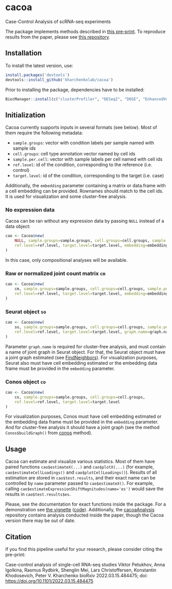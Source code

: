[![<kharchenkolab>](https://circleci.com/gh/kharchenkolab/cacoa.svg?style=svg)](https://app.circleci.com/pipelines/github/kharchenkolab/cacoa)


# cacoa

Case-Control Analysis of scRNA-seq experiments

The package implements methods described in [this pre-print](https://doi.org/10.1101/2022.03.15.484475). 
To reproduce results from the paper, please see [this repository](https://github.com/kharchenkolab/cacoaAnalysis).

## Installation

To install the latest version, use:

```r
install.packages('devtools')
devtools::install_github('kharchenkolab/cacoa')
```

Prior to installing the package, dependencies have to be installed:

```r
BiocManager::install(c("clusterProfiler", "DESeq2", "DOSE", "EnhancedVolcano", "enrichplot", "fabia", "GOfuncR", "Rgraphviz"))
```

## Initialization

Cacoa currently supports inputs in several formats (see below). Most of them require the following metadata:

- `sample.groups`: vector with condition labels per sample named with sample ids
- `cell.groups`: cell type annotation vector named by cell ids
- `sample.per.cell`: vector with sample labels per cell named with cell ids
- `ref.level`: id of the condition, corresponding to the reference (i.e. control)
- `target.level`: id of the condition, corresponding to the target (i.e. case)

Additionally, the `embedding` parameter containing a matrix or data.frame with a cell embedding can be provided. Rownames should match to the cell ids. 
It is used for visualization and some cluster-free analysis.

### No expression data

Cacoa can be ran without any expression data by passing `NULL` instead of a data object:

```r
cao <- Cacoa$new(
    NULL, sample.groups=sample.groups, cell.groups=cell.groups, sample.per.cell=sample.per.cell, 
    ref.level=ref.level, target.level=target.level, embedding=embedding
)
```

In this case, only compositional analyses will be available.

### Raw or normalized joint count matrix `cm`

```r
cao <- Cacoa$new(
    cm, sample.groups=sample.groups, cell.groups=cell.groups, sample.per.cell=sample.per.cell, 
    ref.level=ref.level, target.level=target.level, embedding=embedding
)
```

### Seurat object `so`

```r
cao <- Cacoa$new(
    so, sample.groups=sample.groups, cell.groups=cell.groups, sample.per.cell=sample.per.cell, 
    ref.level=ref.level, target.level=target.level, graph.name=graph.name, data.slot='data'
)
```

Parameter `graph.name` is required for cluster-free analysis, and must contain a name of joint graph in Seurat object. For that, the Seurat object must have a joint graph estimated (see [FindNeighbors](https://satijalab.org/seurat/reference/findneighbors)). For visualization purposes, Seurat also must have cell embedding estimated or the embedding data frame must be provided in the `embedding` parameter.

### Conos object `co`

```r
cao <- Cacoa$new(
    co, sample.groups=sample.groups, cell.groups=cell.groups, 
    ref.level=ref.level, target.level=target.level
)
```

For visualization purposes, Conos must have cell embedding estimated or the embedding data frame must be provided in the `embedding` parameter. And for cluster-free analysis it should have a joint graph (see the method `Conos$buildGraph()` from [conos](https://CRAN.R-project.org/package=conos) method).

## Usage

Cacoa can estimate and visualize various statistics. Most of them have paired functions `cao$estimateX(...)` and `cao$plotX(...)` (for example, `cao$estimateCellLoadings()` and `cao$plotCellLoadings()`). Results of all estimation are stored in `cao$test.results`, and their exact name can be controlled by `name` parameter passed to `cao$estimateX()`. For example, calling `cao$estimateExpressionShiftMagnitudes(name='es')` would save the results in `cao$test.results$es`.

Please, see the documentation for exact functions inside the package. For a demonstration see [the vignette](http://pklab.med.harvard.edu/viktor/cacoa/walkthrough_short.html) ([code](https://github.com/kharchenkolab/cacoa/blob/main/vignettes/walkthrough_short.Rmd)). Additionally, the [cacoaAnalysis](https://github.com/kharchenkolab/cacoaAnalysis/) repository contains analysis conducted inside the paper, though the Cacoa version there may be out of date.

## Citation

If you find this pipeline useful for your research, please consider citing the pre-print:

Case-control analysis of single-cell RNA-seq studies
Viktor Petukhov, Anna Igolkina, Rasmus Rydbirk, Shenglin Mei, Lars Christoffersen, Konstantin Khodosevich, Peter V. Kharchenko
bioRxiv 2022.03.15.484475; doi: https://doi.org/10.1101/2022.03.15.484475